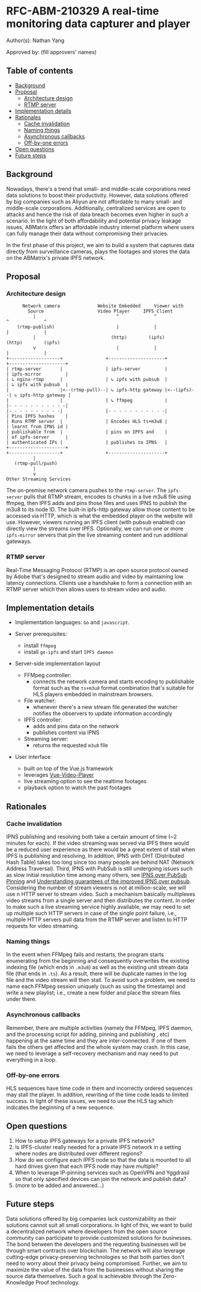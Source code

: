 # RFC-ABM-210329 A real-time monitoring data capturer and player

Author(s): Nathan Yang

Approved by: (fill approvers' names)

## Table of contents
* [Background](#background)
* [Proposal](#proposal)
	* [Architecture design](#architecture-design)
	* [RTMP server](#rtmp-server)
* [Implementation details](#implementation-details)
* [Rationales](#rationales)
	* [Cache invalidation](#cache-invalidation)
	* [Naming things](#naming-things)
	* [Asynchronous callbacks](#asynchronous-callbacks)
	* [Off-by-one errors](#off-by-one-errors)
* [Open questions](#open-questions)
* [Future steps](#future-steps)

## Background
Nowadays, there's a trend that small- and middle-scale corporations need data solutions to boost their productivity.
However, data solutions offered by big companies such as Aliyun are not affordable to many small- and middle-scale corporations.
Additionally, centralized services are open to attacks and hence the risk of data breach becomes even higher in such a scenario.
In the light of both affordability and potential privacy leakage issues, ABMatrix offers an affordable industry internet platform where users can fully manage their data without compromising their privacies.


In the first phase of this project, we aim to build a system that captures data directly from surveillance cameras, plays the footages and stores the data on the ABMatrix's private IPFS network.


## Proposal

### Architecture design
```
      Network camera              Website Embedded     Viewer with
        Source                    Video Player     IPFS Client
          |                              ^             ^                   ^             ^
    (rtmp-publish)                       |             |                   |             |
          |                            (http)        (ipfs)              (http)        (ipfs)
          v                              |             |                   |             |
+-------------------+                +---------------------+           +---------------------+
| rtmp-server       |                | ipfs-server         |           | ipfs-mirror         |
| ↳ nginx-rtmp      |                | ↳ ipfs with pubsub  |           | ↳ ipfs with pubsub  |
|                   |<--(rtmp-pull)--| ↳ ipfs-http gateway |<--(ipfs)--| ↳ ipfs-http gateway |
|                   |                | ↳ ffmpeg            |           |- - - - - - - - - - -|
|- - - - - - - - - -|                |- - - - - - - - - - -|           | Pins IPFS hashes    |
| Runs RTMP server  |                | Encodes HLS ts+m3u8 |           | learnt from IPNS id |
| publishable from  |                | pins on IPFS and    |           | of ipfs-server      |
| authenticated IPs |                | publishes to IPNS   |           +---------------------+
+-------------------+                +---------------------+
          |
   (rtmp-pull/push)
          |
          v
Other Streaming Services
```

The on-premise network camera pushes to the `rtmp-server`.
The `ipfs-server` pulls that RTMP stream, encodes ts chunks in a live m3u8 file using
ffmpeg, then IPFS adds and pins those files and uses IPNS to publish the m3u8 to its node
ID. The built-in ipfs-http gateway allow those content to be accessed via HTTP,
which is what the embedded player on the website will use.
However, viewers running an IPFS client (with pubsub enabled) can directly view the streams over IPFS.
Optionally, we can run one or more `ipfs-mirror` servers that pin the live streaming content and run additional gateways.


### RTMP server
Real-Time Messaging Protocol (RTMP) is an open source protocol owned by Adobe that's designed to stream audio and video by maintaining low latency connections. Clients use a handshake to form a connection with an RTMP server which then allows users to stream video and audio.


## Implementation details

- Implementation languages: `Go` and `javascript`.

- Server prerequisites:
	- install `ffmpeg`
	- install `go-ipfs` and start `IPFS daemon`

- Server-side implementation layout
	- FFMpeg controller: 
		- connects the network camera and starts encoding to publishable format such as the `ts+m3u8` format combination that's suitable for HLS players embedded in mainstream browsers.
	- File watcher:
		- whenever there's a new stream file generated the watcher notifies the observers to update information accordingly
	- IPFS controller:
		- adds and pins data on the network
		- publishes content via IPNS 
	- Streaming server:
		- returns the requested `m3u8` file 

- User interface
	- built on top of the Vue.js framework
	- leverages [Vue-Video-Player](#https://www.npmjs.com/package/vue-vjs-hls)
	- live streaming option to see the realtime footages
	- playback option to watch the past footages

## Rationales

### Cache invalidation
IPNS publishing and resolving both take a certain amount of time (~2 minutes for each).
If the video streaming was served via IPFS there would be a reduced user experience as there would be a great extent of stall when IPFS is publishing and resolving.
In addition, IPNS with DHT (Distributed Hash Table) takes too long since too many people are behind NAT (Network Address Traversal).
Third, IPNS with PubSub is still undergoing issues such as slow initial resolution time among many others, see [IPNS over PubSub Pinning](#https://github.com/ipfs-shipyard/integration-mini-projects/issues/4) and [Understanding guarantees of the improved IPNS over pubsub](#https://discuss.ipfs.io/t/understanding-guarantees-of-the-improved-ipns-over-pubsub/8713/6).
Considering the number of stream viewers is not at million-scale, we will use n HTTP server to stream video.
Such a mechanism basically multiplexes video streams from a single server and then distributes the content.
In order to make such a live streaming service highly available,
we may need to set up multiple such HTTP servers in case of the single point failure,
i.e., multiple HTTP servers pull data from the RTMP server and listen to HTTP requests for video streaming.


### Naming things
In the event when FFMpeg fails and restarts, the program starts enumerating from the beginning and consequently overwrites the existing indexing file (which ends in `.m3u8`) as well as the existing unit stream data file (that ends in `.ts`).
As a result, there will be duplicate names in the log file and the video stream will then stall.
To avoid such a problem, we need to name each FFMpeg session uniquely (such as using the timestamp) and write a new playlist; i.e., create a new folder and place the stream files under there.


### Asynchronous callbacks
Remember, there are multiple activities (namely the FFMpeg, IPFS daemon, and the processing script for adding, pinning and publishing , etc) happening at the same time and they are inter-connected.
If one of them fails the others get affected and the whole system may crash.
In this case, we need to leverage a self-recovery mechanism and may need to put everything in a loop.


### Off-by-one errors
HLS sequences have time code in them and incorrectly ordered sequences may stall the player.
In addition, rewriting of the time code leads to limited success.
In light of these issues, we need to use the HLS tag which indicates the beginning of a new sequence.


## Open questions
1. How to setup IPFS gateways for a private IPFS network?
2. Is IPFS-cluster really needed for a private IPFS network in a setting where nodes are distributed over different regions?
3. How do we configure each IPFS node so that the data is mounted to all hard drives given that each IPFS node may have multiple?
4. When to leverage IP-pinning services such as OpenVPN and Yggdrasil so that only specified devices can join the network and publish data?
5. (more to be added and answered...)


## Future steps
Data solutions offered by big companies lack customizability as their solutions cannot suit all small corporations.
In light of this, we want to build a decentralized network where developers from the open source community can participate to provide customized solutions for businesses.
The bond between the developers and the requesting businesses will be through smart contracts over blockchain.
The network will also leverage cutting-edge privacy-preserving technologies so that both parties don't need to worry about their privacy being compromised.
Further, we aim to maximize the value of the data from the businesses without sharing the source data themselves.
Such a goal is achievable through the Zero-Knowledge Proof technology.

